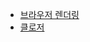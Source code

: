 <ul>
  <li>
    <a href="./브라우저 렌더링.md">
      브라우저 렌더링
    </a>
  </li>
  <li>
    <a href="./클로저">
      클로저
    </a>
  </li>
</ul>
